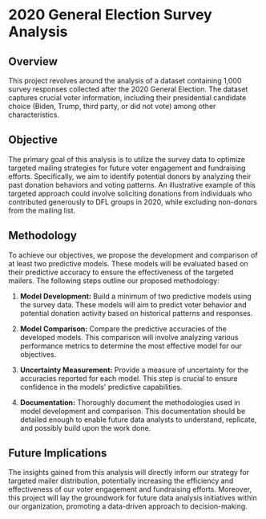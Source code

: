 # 2020 General Election Survey Analysis

## Overview
This project revolves around the analysis of a dataset containing 1,000 survey responses collected after the 2020 General Election. The dataset captures crucial voter information, including their presidential candidate choice (Biden, Trump, third party, or did not vote) among other characteristics.

## Objective
The primary goal of this analysis is to utilize the survey data to optimize targeted mailing strategies for future voter engagement and fundraising efforts. Specifically, we aim to identify potential donors by analyzing their past donation behaviors and voting patterns. An illustrative example of this targeted approach could involve soliciting donations from individuals who contributed generously to DFL groups in 2020, while excluding non-donors from the mailing list.

## Methodology
To achieve our objectives, we propose the development and comparison of at least two predictive models. These models will be evaluated based on their predictive accuracy to ensure the effectiveness of the targeted mailers. The following steps outline our proposed methodology:

1. **Model Development:** Build a minimum of two predictive models using the survey data. These models will aim to predict voter behavior and potential donation activity based on historical patterns and responses.

2. **Model Comparison:** Compare the predictive accuracies of the developed models. This comparison will involve analyzing various performance metrics to determine the most effective model for our objectives.

3. **Uncertainty Measurement:** Provide a measure of uncertainty for the accuracies reported for each model. This step is crucial to ensure confidence in the models' predictive capabilities.

4. **Documentation:** Thoroughly document the methodologies used in model development and comparison. This documentation should be detailed enough to enable future data analysts to understand, replicate, and possibly build upon the work done.

## Future Implications
The insights gained from this analysis will directly inform our strategy for targeted mailer distribution, potentially increasing the efficiency and effectiveness of our voter engagement and fundraising efforts. Moreover, this project will lay the groundwork for future data analysis initiatives within our organization, promoting a data-driven approach to decision-making.
